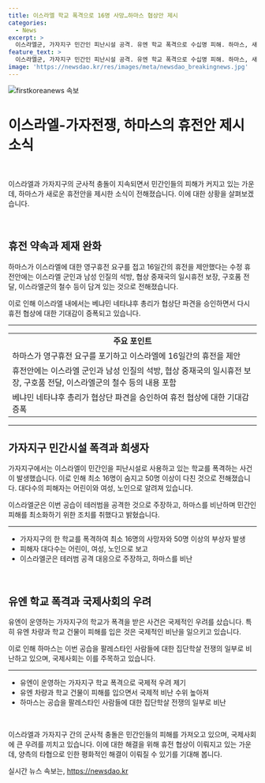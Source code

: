 ```yaml
---
title: 이스라엘 학교 폭격으로 16명 사망…하마스 협상안 제시
categories:
  - News
excerpt: >
  이스라엘군, 가자지구 민간인 피난시설 공격. 유엔 학교 폭격으로 수십명 피해. 하마스, 새 휴전안 제시. 가자 전쟁 9개월, 휴전 협상 재개. 이스라엘 인질석방 제안. 네타냐후 총리, 협상단 파견 승인. (150자)
feature_text: >
  이스라엘군, 가자지구 민간인 피난시설 공격. 유엔 학교 폭격으로 수십명 피해. 하마스, 새 휴전안 제시. 가자 전쟁 9개월, 휴전 협상 재개. 이스라엘 인질석방 제안. 네타냐후 총리, 협상단 파견 승인. (150자)
image: 'https://newsdao.kr/res/images/meta/newsdao_breakingnews.jpg'
---
```


<p><img src="https://newsdao.kr/res/images/meta/newsdao_breakingnews.jpg" alt="firstkoreanews 속보" /></p>

<h1>이스라엘-가자전쟁, 하마스의 휴전안 제시 소식</h1>

<p data-ke-size="size16">&nbsp;</p>

<p data-ke-size="size16">이스라엘과 가자지구의 군사적 충돌이 지속되면서 민간인들의 피해가 커지고 있는 가운데, 하마스가 새로운 휴전안을 제시한 소식이 전해졌습니다. 이에 대한 상황을 살펴보겠습니다.</p>

<p data-ke-size="size16">&nbsp;</p>

<h2 data-ke-size="size26">휴전 약속과 제재 완화</h2>

<p data-ke-size="size16">하마스가 이스라엘에 대한 영구휴전 요구를 접고 16일간의 휴전을 제안했다는 수정 휴전안에는 이스라엘 군인과 남성 인질의 석방, 협상 중재국의 일시휴전 보장, 구호품 전달, 이스라엘군의 철수 등이 담겨 있는 것으로 전해졌습니다.</p>

<p data-ke-size="size16">이로 인해 이스라엘 내에서는 베냐민 네타냐후 총리가 협상단 파견을 승인하면서 다시 휴전 협상에 대한 기대감이 증폭되고 있습니다.</p>

<hr>

<table>
    <tr>
        <td style="text-align: center; height: 17px;"><b>주요 포인트</b></td>
    </tr>
    <tr>
        <td>하마스가 영구휴전 요구를 포기하고 이스라엘에 16일간의 휴전을 제안</td>
    </tr>
    <tr>
        <td>휴전안에는 이스라엘 군인과 남성 인질의 석방, 협상 중재국의 일시휴전 보장, 구호품 전달, 이스라엘군의 철수 등의 내용 포함</td>
    </tr>
    <tr>
        <td>베냐민 네타냐후 총리가 협상단 파견을 승인하여 휴전 협상에 대한 기대감 증폭</td>
    </tr>
</table>

<hr>

<h2 data-ke-size="size26">가자지구 민간시설 폭격과 희생자</h2>

<p data-ke-size="size16">가자지구에서는 이스라엘이 민간인을 피난시설로 사용하고 있는 학교를 폭격하는 사건이 발생했습니다. 이로 인해 최소 16명이 숨지고 50명 이상이 다친 것으로 전해졌습니다. 대다수의 피해자는 어린이와 여성, 노인으로 알려져 있습니다.</p>

<p data-ke-size="size16">이스라엘군은 이번 공습이 테러범을 공격한 것으로 주장하고, 하마스를 비난하며 민간인 피해를 최소화하기 위한 조치를 취했다고 밝혔습니다.</p>

<hr>

<ul>
    <li>가자지구의 한 학교를 폭격하여 최소 16명의 사망자와 50명 이상의 부상자 발생</li>
    <li>피해자 대다수는 어린이, 여성, 노인으로 보고</li>
    <li>이스라엘군은 테러범 공격 대응으로 주장하고, 하마스를 비난</li>
</ul>

<p data-ke-size="size16">&nbsp;</p>

<h2 data-ke-size="size26">유엔 학교 폭격과 국제사회의 우려</h2>

<p data-ke-size="size16">유엔이 운영하는 가자지구의 학교가 폭격을 받은 사건은 국제적인 우려를 샀습니다. 특히 유엔 차량과 학교 건물이 피해를 입은 것은 국제적인 비난을 일으키고 있습니다.</p>

<p data-ke-size="size16">이로 인해 하마스는 이번 공습을 팔레스타인 사람들에 대한 집단학살 전쟁의 일부로 비난하고 있으며, 국제사회는 이를 주목하고 있습니다.</p>

<hr>

<ul>
    <li>유엔이 운영하는 가자지구 학교 폭격으로 국제적 우려 제기</li>
    <li>유엔 차량과 학교 건물이 피해를 입으면서 국제적 비난 수위 높아져</li>
    <li>하마스는 공습을 팔레스타인 사람들에 대한 집단학살 전쟁의 일부로 비난</li>
</ul>

<p data-ke-size="size16">&nbsp;</p>

<p data-ke-size="size16">이스라엘과 가자지구 간의 군사적 충돌은 민간인들의 피해를 가져오고 있으며, 국제사회에 큰 우려를 끼치고 있습니다. 이에 대한 해결을 위해 휴전 협상이 이뤄지고 있는 가운데, 양측의 타협으로 인한 평화적인 해결이 이뤄질 수 있기를 기대해 봅니다.</p>
실시간 뉴스 속보는, <a href="https://newsdao.kr" rel="dofollow">https://newsdao.kr</a>


